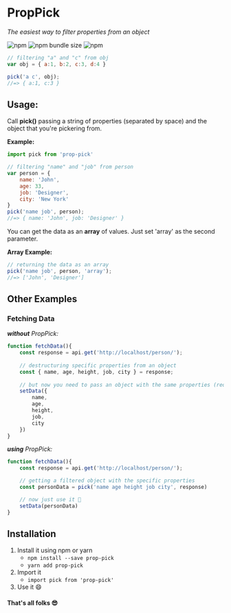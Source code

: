 # PropPick

*The easiest way to filter properties from an object*

![npm](https://img.shields.io/npm/dw/prop-pick)
![npm bundle size](https://img.shields.io/bundlephobia/min/prop-pick)
![npm](https://img.shields.io/npm/v/prop-pick)

```js
// filtering "a" and "c" from obj
var obj = { a:1, b:2, c:3, d:4 }

pick('a c', obj);
//=> { a:1, c:3 }
```

## Usage:
Call **pick()** passing a string of properties (separated by space) and the object that you're pickering from.

**Example:**
```js
import pick from 'prop-pick'

// filtering "name" and "job" from person
var person = {
    name: 'John',
    age: 33,
    job: 'Designer',
    city: 'New York'
}
pick('name job', person);
//=> { name: 'John', job: 'Designer' }
```

You can get the data as an **array** of values. Just set 'array' as the second parameter.

**Array Example:**
```js
// returning the data as an array
pick('name job', person, 'array');
//=> ['John', 'Designer']
```

## Other Examples
### Fetching Data
***without** PropPick:*
```js
function fetchData(){
    const response = api.get('http://localhost/person/');
    
    // destructuring specific properties from an object
    const { name, age, height, job, city } = response;
    
    // but now you need to pass an object with the same properties (redundancy 😩)
    setData({
        name,
        age,
        height,
        job,
        city
    })
}
```

***using** PropPick:*
```js
function fetchData(){
    const response = api.get('http://localhost/person/');

    // getting a filtered object with the specific properties
    const personData = pick('name age height job city', response)

    // now just use it 🤗
    setData(personData)
}
```

## Installation
1. Install it using npm or yarn
    - ``npm install --save prop-pick``
    - ``yarn add prop-pick``
2. Import it
    - ``import pick from 'prop-pick'``
2. Use it 😄

#### That's all folks 😎